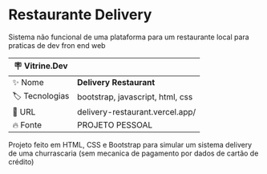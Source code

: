 # Restaurante Delivery

Sistema não funcional de uma plataforma para um restaurante local para praticas de dev fron end web

| :placard: Vitrine.Dev |     |
| -------------  | --- |
| :sparkles: Nome        | **Delivery Restaurant**
| :label: Tecnologias | bootstrap, javascript, html, css
| :rocket: URL         | delivery-restaurant.vercel.app/
| :fire: Fonte     | PROJETO PESSOAL

Projeto feito em HTML, CSS e Bootstrap para simular um sistema delivery de uma churrascaria (sem mecanica de pagamento por dados de cartão de crédito)

